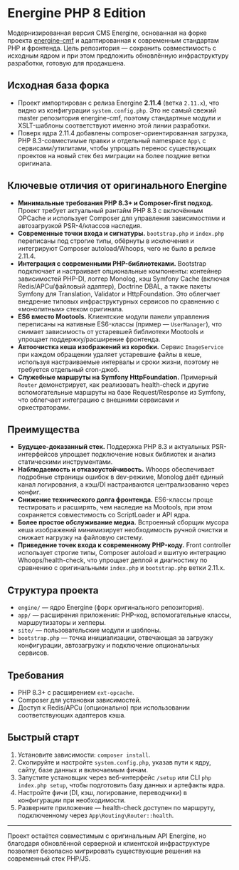 # Energine PHP 8 Edition

Модернизированная версия CMS Energine, основанная на форке проекта [energine-cmf](https://github.com/energine-cmf) и адаптированная к современным стандартам PHP и фронтенда. Цель репозитория — сохранить совместимость с исходным ядром и при этом предложить обновлённую инфраструктуру разработки, готовую для продакшена.

## Исходная база форка
- Проект импортирован с релиза Energine **2.11.4** (ветка `2.11.x`), что видно из конфигурации `system.config.php`. Это не самый свежий master репозитория energine-cmf, поэтому стандартные модули и XSLT-шаблоны соответствуют именно этой линии разработки.
- Поверх ядра 2.11.4 добавлены composer-ориентированная загрузка, PHP 8.3-совместимые правки и отдельный namespace `App\` с сервисами/утилитами, чтобы упрощать перенос существующих проектов на новый стек без миграции на более поздние ветки оригинала.

## Ключевые отличия от оригинального Energine
- **Минимальные требования PHP 8.3+ и Composer-first подход.** Проект требует актуальный рантайм PHP 8.3 с включённым OPCache и использует Composer для управления зависимостями и автозагрузкой PSR-4/классов наследия.
- **Современные точки входа и сигнатуры.** `bootstrap.php` и `index.php` переписаны под строгие типы, обёрнуты в исключения и интегрируют Composer autoload/Whoops, чего не было в релизе 2.11.4.
- **Интеграция с современными PHP-библиотеками.** Bootstrap подключает и настраивает опциональные компоненты: контейнер зависимостей PHP-DI, логгер Monolog, кэш Symfony Cache (включая Redis/APCu/файловый адаптер), Doctrine DBAL, а также пакеты Symfony для Translation, Validator и HttpFoundation. Это облегчает внедрение типовых инфраструктурных сервисов по сравнению с «монолитным» стеком оригинала.
- **ES6 вместо Mootools.** Клиентские модули панели управления переписаны на нативные ES6-классы (пример — `UserManager`), что снимает зависимость от устаревшей библиотеки Mootools и упрощает поддержку/расширение фронтенда.
- **Автоочистка кеша изображений из коробки.** Сервис `ImageService` при каждом обращении удаляет устаревшие файлы в кеше, используя настраиваемые интервалы и сроки жизни, поэтому не требуется отдельный cron-джоб.
- **Служебные маршруты на Symfony HttpFoundation.** Примерный `Router` демонстрирует, как реализовать health-check и другие вспомогательные маршруты на базе Request/Response из Symfony, что облегчает интеграцию с внешними сервисами и оркестраторами.

## Преимущества
- **Будущее-доказанный стек.** Поддержка PHP 8.3 и актуальных PSR-интерфейсов упрощает подключение новых библиотек и анализ статическими инструментами.
- **Наблюдаемость и отказоустойчивость.** Whoops обеспечивает подробные страницы ошибок в dev-режиме, Monolog даёт единый канал логирования, а кэш/DI настраиваются централизованно через конфиг.
- **Снижение технического долга фронтенда.** ES6-классы проще тестировать и расширять, чем наследие на Mootools, при этом сохраняется совместимость со ScriptLoader и API ядра.
- **Более простое обслуживание медиа.** Встроенный сборщик мусора кеша изображений минимизирует необходимость ручной очистки и снижает нагрузку на файловую систему.
- **Приведение точек входа к современному PHP-коду.** Front controller использует строгие типы, Composer autoload и вшитую интеграцию Whoops/health-check, что упрощает деплой и диагностику по сравнению с оригинальными `index.php` и `bootstrap.php` ветки 2.11.x.

## Структура проекта
- `engine/` — ядро Energine (форк оригинального репозитория).
- `app/` — расширения приложения: PHP-код, вспомогательные классы, маршрутизаторы и хелперы.
- `site/` — пользовательские модули и шаблоны.
- `bootstrap.php` — точка инициализации, отвечающая за загрузку конфигурации, автозагрузку и подключение опциональных сервисов.

## Требования
- PHP 8.3+ с расширением `ext-opcache`.
- Composer для установки зависимостей.
- Доступ к Redis/APCu (опционально) при использовании соответствующих адаптеров кэша.

## Быстрый старт
1. Установите зависимости: `composer install`.
2. Скопируйте и настройте `system.config.php`, указав пути к ядру, сайту, базе данных и включаемым фичам.
3. Запустите установщик через веб-интерфейс `/setup` или CLI `php index.php setup`, чтобы подготовить базу данных и артефакты ядра.
4. Настройте фичи (DI, кэш, логирование, переводчики) в конфигурации при необходимости.
5. Разверните приложение — health-check доступен по маршруту, подключенному через `App\Routing\Router::health`.

---

Проект остаётся совместимым с оригинальным API Energine, но благодаря обновлённой серверной и клиентской инфраструктуре позволяет безопасно мигрировать существующие решения на современный стек PHP/JS.
